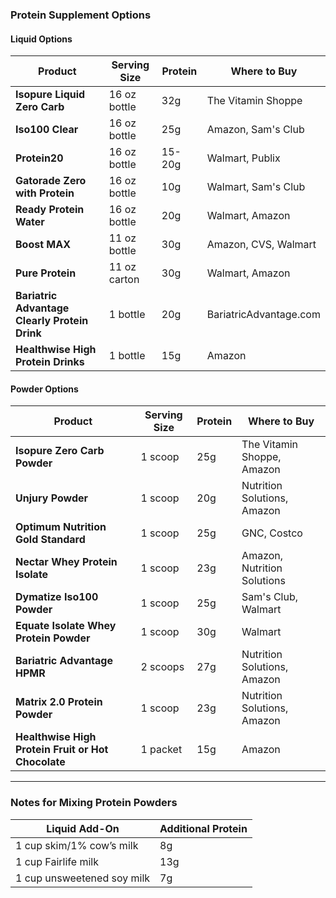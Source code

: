 ### Protein Supplement Options

#### Liquid Options
| **Product**                  | **Serving Size** | **Protein** | **Where to Buy**                     |
|------------------------------|------------------|-------------|---------------------------------------|
| **Isopure Liquid Zero Carb** | 16 oz bottle     | 32g         | The Vitamin Shoppe                   |
| **Iso100 Clear**             | 16 oz bottle     | 25g         | Amazon, Sam's Club                   |
| **Protein20**                | 16 oz bottle     | 15-20g      | Walmart, Publix                      |
| **Gatorade Zero with Protein** | 16 oz bottle   | 10g         | Walmart, Sam's Club                  |
| **Ready Protein Water**      | 16 oz bottle     | 20g         | Walmart, Amazon                      |
| **Boost MAX**                | 11 oz bottle     | 30g         | Amazon, CVS, Walmart                 |
| **Pure Protein**             | 11 oz carton     | 30g         | Walmart, Amazon                      |
| **Bariatric Advantage Clearly Protein Drink** | 1 bottle | 20g         | BariatricAdvantage.com               |
| **Healthwise High Protein Drinks** | 1 bottle  | 15g         | Amazon                               |

#### Powder Options
| **Product**                     | **Serving Size** | **Protein** | **Where to Buy**                     |
|---------------------------------|------------------|-------------|---------------------------------------|
| **Isopure Zero Carb Powder**    | 1 scoop          | 25g         | The Vitamin Shoppe, Amazon           |
| **Unjury Powder**               | 1 scoop          | 20g         | Nutrition Solutions, Amazon          |
| **Optimum Nutrition Gold Standard** | 1 scoop     | 25g         | GNC, Costco                          |
| **Nectar Whey Protein Isolate** | 1 scoop          | 23g         | Amazon, Nutrition Solutions          |
| **Dymatize Iso100 Powder**      | 1 scoop          | 25g         | Sam's Club, Walmart                  |
| **Equate Isolate Whey Protein Powder** | 1 scoop   | 30g         | Walmart                              |
| **Bariatric Advantage HPMR**    | 2 scoops         | 27g         | Nutrition Solutions, Amazon          |
| **Matrix 2.0 Protein Powder**   | 1 scoop          | 23g         | Nutrition Solutions, Amazon          |
| **Healthwise High Protein Fruit or Hot Chocolate** | 1 packet | 15g | Amazon                               |

---

### Notes for Mixing Protein Powders
| **Liquid Add-On**         | **Additional Protein** |
|---------------------------|-------------------------|
| 1 cup skim/1% cow’s milk  | 8g                     |
| 1 cup Fairlife milk       | 13g                    |
| 1 cup unsweetened soy milk| 7g                     |
